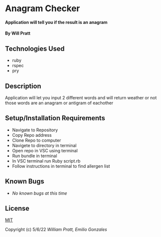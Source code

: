 #  Anagram Checker

#### Application will tell you if the result is an anagram

#### By Will Pratt

## Technologies Used

* ruby
* rspec
* pry

## Description

Application will let you input 2 different words and will return weather or not those words are an anagram or antigram of eachother

## Setup/Installation Requirements

* Navigate to Repository 
* Copy Repo address
* Clone Repo to computer
* Navigete to directory in terminal
* Open repo in VSC using terminal 
* Run bundle in terminal
* In VSC terminal run Ruby script.rb 
* Follow instructions in terminal to find allergen list

## Known Bugs

* *No known bugs at this time*

## License

[MIT](https://opensource.org/licenses/MIT)

Copyright (c) 5/6/22 _William Pratt, Emilio Gonzales_
